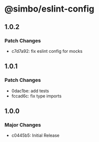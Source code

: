 # @simbo/eslint-config

## 1.0.2

### Patch Changes

- c7d7a92: fix eslint config for mocks

## 1.0.1

### Patch Changes

- 0dac1be: add tests
- fccad6c: fix type imports

## 1.0.0

### Major Changes

- c0445b5: Initial Release
